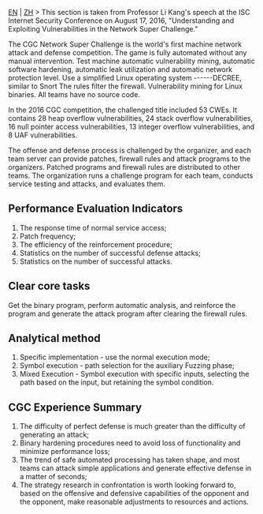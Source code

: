 [EN](./cgc.md) | [ZH](./cgc-zh.md)
&gt; This section is taken from Professor Li Kang&#39;s speech at the ISC Internet Security Conference on August 17, 2016, &quot;Understanding and Exploiting Vulnerabilities in the Network Super Challenge.&quot;


The CGC Network Super Challenge is the world&#39;s first machine network attack and defense competition. The game is fully automated without any manual intervention. Test machine automatic vulnerability mining, automatic software hardening, automatic leak utilization and automatic network protection level. Use a simplified Linux operating system ------DECREE, similar to Snort
The rules filter the firewall. Vulnerability mining for Linux binaries. All teams have no source code.


In the 2016 CGC competition, the challenged title included 53 CWEs. It contains 28 heap overflow vulnerabilities, 24 stack overflow vulnerabilities, 16 null pointer access vulnerabilities, 13 integer overflow vulnerabilities, and 8 UAF vulnerabilities.


The offense and defense process is challenged by the organizer, and each team server can provide patches, firewall rules and attack programs to the organizers. Patched programs and firewall rules are distributed to other teams. The organization runs a challenge program for each team, conducts service testing and attacks, and evaluates them.


## Performance Evaluation Indicators


1. The response time of normal service access;
2. Patch frequency;
3. The efficiency of the reinforcement procedure;
4. Statistics on the number of successful defense attacks;
5. Statistics on the number of successful attacks.


## Clear core tasks


Get the binary program, perform automatic analysis, and reinforce the program and generate the attack program after clearing the firewall rules.


## Analytical method


1. Specific implementation - use the normal execution mode;
2. Symbol execution - path selection for the auxiliary Fuzzing phase;
3. Mixed Execution - Symbol execution with specific inputs, selecting the path based on the input, but retaining the symbol condition.


## CGC Experience Summary


1. The difficulty of perfect defense is much greater than the difficulty of generating an attack;
2. Binary hardening procedures need to avoid loss of functionality and minimize performance loss;
3. The trend of safe automated processing has taken shape, and most teams can attack simple applications and generate effective defense in a matter of seconds;
4. The strategy research in confrontation is worth looking forward to, based on the offensive and defensive capabilities of the opponent and the opponent, make reasonable adjustments to resources and actions.